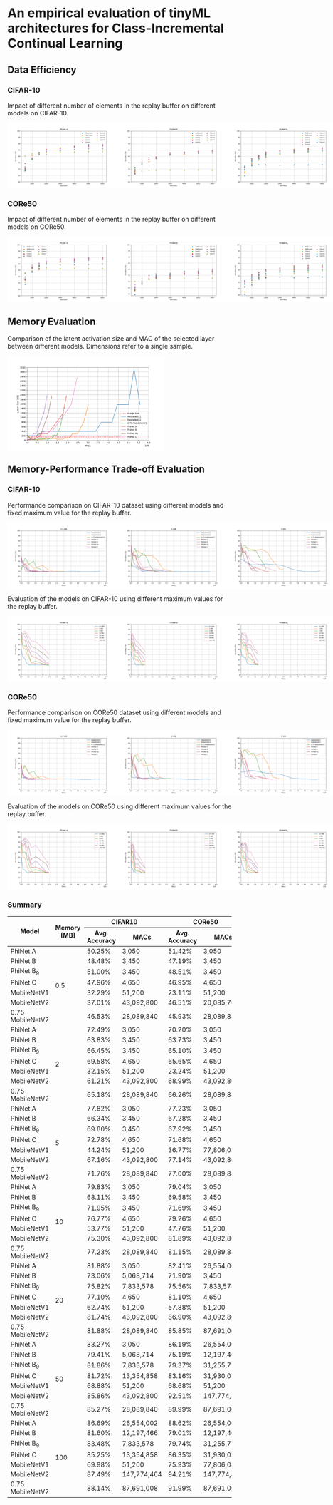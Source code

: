 # An empirical evaluation of tinyML architectures for  Class-Incremental Continual Learning
## Data Efficiency
### CIFAR-10
Impact of different number of elements in the replay buffer on different models on CIFAR-10.
<div style="display: flex; justify-content: space-between;">
    <img src="Images/CIFAR10_Ele_0.8-0.75-8 PhiNet DS.png" alt="Image 1" style="width: 49%;">
    <img src="Images/CIFAR10_Ele_0.9-0.5-4 PhiNet DS.png" alt="Image 2" style="width: 49%;"><br>
    <img src="Images/CIFAR10_Ele_0.9-0.5-4 PhiNetDS DE.png" alt="Image 3" style="width: 49%;">
    <img src="Images/CIFAR10_Ele_1.2-0.5-6 PhiNet DS.png" alt="Image 4" style="width: 49%;"><br>
    <img src="Images/CIFAR10_Ele_MobileNetV1.png" alt="Image 5" style="width: 49%;">
    <img src="Images/CIFAR10_Ele_MobileNetV2.png" alt="Image 6" style="width: 49%;"><br>
    <img src="Images/CIFAR10_Ele_0.75 MobileNetV2.png" alt="Image 7" style="width: 49%;">
</div>

### CORe50
Impact of different number of elements in the replay buffer on different models on CORe50.
<div style="display: flex; justify-content: space-between;">
    <img src="Images/CORe50_Ele_0.8-0.75-8 PhiNet DS.png" alt="Image 1" style="width: 49%;">
    <img src="Images/CORe50_Ele_0.9-0.5-4 PhiNet DS.png" alt="Image 2" style="width: 49%;">
    <img src="Images/CORe50_Ele_0.9-0.5-4 PhiNetDS DE.png" alt="Image 3" style="width: 49%;">
    <img src="Images/CORe50_Ele_1.2-0.5-6 PhiNet DS.png" alt="Image 4" style="width: 49%;">
    <img src="Images/CORe50_Ele_MobileNetV1.png" alt="Image 5" style="width: 49%;">
    <img src="Images/CORe50_Ele_MobileNetV2.png" alt="Image 6" style="width: 49%;">
    <img src="Images/CORe50_Ele_0.75 MobileNetV2.png" alt="Image 7" style="width: 49%;">
</div>

## Memory Evaluation
Comparison of the latent activation size and MAC of the selected layer between different models. Dimensions refer to a single sample.

<div style="display: flex; justify-content: space-between;">
    <img src="Images/MACsVSLatentSize.png" alt="Image 1" style="width: 70%;">
</div>

## Memory-Performance Trade-off Evaluation
### CIFAR-10
Performance comparison on CIFAR-10 dataset using different models and fixed maximum value for the replay buffer.
<div style="display: flex; justify-content: space-between;">
    <img src="Images/CIFAR10_0.5.png" alt="Image 1" style="width: 49%;">
    <img src="Images/CIFAR10_2.png" alt="Image 2" style="width: 49%;">
    <img src="Images/CIFAR10_5.png" alt="Image 3" style="width: 49%;">
    <img src="Images/CIFAR10_10.png" alt="Image 4" style="width: 49%;">
    <img src="Images/CIFAR10_20.png" alt="Image 5" style="width: 49%;">
    <img src="Images/CIFAR10_50.png" alt="Image 6" style="width: 49%;">
    <img src="Images/CIFAR10_100.png" alt="Image 7" style="width: 49%;">
</div>

Evaluation of the models on CIFAR-10 using different maximum values for the replay buffer.
<div style="display: flex; justify-content: space-between;">
    <img src="Images/CIFAR10_0.8-0.75-8 PhiNet DS.png" alt="Image 1" style="width: 49%;">
    <img src="Images/CIFAR10_0.9-0.5-4 PhiNet DS.png" alt="Image 2" style="width: 49%;">
    <img src="Images/CIFAR10_0.9-0.5-4 PhiNetDS DE.png" alt="Image 3" style="width: 49%;">
    <img src="Images/CIFAR10_1.2-0.5-6 PhiNet DS.png" alt="Image 4" style="width: 49%;">
    <img src="Images/CIFAR10_MobileNetV1.png" alt="Image 5" style="width: 49%;">
    <img src="Images/CIFAR10_MobileNetV2.png" alt="Image 6" style="width: 49%;">
    <img src="Images/CIFAR10_0.75 MobileNetV2.png" alt="Image 7" style="width: 49%;">
</div>

### CORe50
Performance comparison on CORe50 dataset using different models and fixed maximum value for the replay buffer.
<div style="display: flex; justify-content: space-between;">
    <img src="Images/CORe50_0.5.png" alt="Image 1" style="width: 49%;">
    <img src="Images/CORe50_2.png" alt="Image 2" style="width: 49%;">
    <img src="Images/CORe50_5.png" alt="Image 3" style="width: 49%;">
    <img src="Images/CORe50_10.png" alt="Image 4" style="width: 49%;">
    <img src="Images/CORe50_20.png" alt="Image 5" style="width: 49%;">
    <img src="Images/CORe50_50.png" alt="Image 6" style="width: 49%;">
    <img src="Images/CORe50_100.png" alt="Image 7" style="width: 49%;">
</div>

Evaluation of the models on CORe50 using different maximum values for the replay buffer.
<div style="display: flex; justify-content: space-between;">
    <img src="Images/CORe50_0.8-0.75-8 PhiNet DS.png" alt="Image 1" style="width: 49%;">
    <img src="Images/CORe50_0.9-0.5-4 PhiNet DS.png" alt="Image 2" style="width: 49%;">
    <img src="Images/CORe50_0.9-0.5-4 PhiNetDS DE.png" alt="Image 3" style="width: 49%;">
    <img src="Images/CORe50_1.2-0.5-6 PhiNet DS.png" alt="Image 4" style="width: 49%;">
    <img src="Images/CORe50_MobileNetV1.png" alt="Image 5" style="width: 49%;">
    <img src="Images/CORe50_MobileNetV2.png" alt="Image 6" style="width: 49%;">
    <img src="Images/CORe50_0.75 MobileNetV2.png" alt="Image 7" style="width: 49%;">
</div>

### Summary 
<table class="tg">
<thead>
  <tr>
    <th class="tg-wa1i" rowspan="2">Model</th>
    <th class="tg-wa1i" rowspan="2">Memory [MB]</th>
    <th class="tg-wa1i" colspan="2">CIFAR10</th>
    <th class="tg-wa1i" colspan="2">CORe50</th>
  </tr>
  <tr>
    <th class="tg-yla0">Avg. Accuracy</th>
    <th class="tg-yla0">MACs</th>
    <th class="tg-yla0">Avg. Accuracy</th>
    <th class="tg-yla0">MACs</th>
  </tr>
</thead>
<tbody>
  <tr>
    <td class="tg-cly1">PhiNet A</td>
    <td class="tg-nrix" rowspan="7">0.5</td>
    <td class="tg-nrix">50.25%</td>
    <td class="tg-nrix">3,050</td>
    <td class="tg-nrix">51.42%</td>
    <td class="tg-nrix">3,050</td>
  </tr>
  <tr>
    <td class="tg-cly1">PhiNet B</td>
    <td class="tg-nrix">48.48%</td>
    <td class="tg-nrix">3,450</td>
    <td class="tg-nrix">47.19%</td>
    <td class="tg-nrix">3,450</td>
  </tr>
  <tr>
    <td class="tg-cly1">PhiNet B<sub>9</sub></td>
    <td class="tg-nrix">51.00%</td>
    <td class="tg-nrix">3,450</td>
    <td class="tg-nrix">48.51%</td>
    <td class="tg-nrix">3,450</td>
  </tr>
  <tr>
    <td class="tg-cly1">PhiNet C</td>
    <td class="tg-nrix">47.96%</td>
    <td class="tg-nrix">4,650</td>
    <td class="tg-nrix">46.95%</td>
    <td class="tg-nrix">4,650</td>
  </tr>
  <tr>
    <td class="tg-cly1">MobileNetV1</td>
    <td class="tg-nrix">32.29%</td>
    <td class="tg-nrix">51,200</td>
    <td class="tg-nrix">23.11%</td>
    <td class="tg-nrix">51,200</td>
  </tr>
  <tr>
    <td class="tg-cly1">MobileNetV2</td>
    <td class="tg-nrix">37.01%</td>
    <td class="tg-nrix">43,092,800</td>
    <td class="tg-nrix">46.51%</td>
    <td class="tg-nrix">20,085,760</td>
  </tr>
  <tr>
    <td class="tg-cly1">0.75 MobileNetV2</td>
    <td class="tg-nrix">46.53%</td>
    <td class="tg-nrix">28,089,840</td>
    <td class="tg-nrix">45.93%</td>
    <td class="tg-nrix">28,089,840</td>
  </tr>
  <tr>
    <td class="tg-cly1">PhiNet A</td>
    <td class="tg-nrix" rowspan="7">2</td>
    <td class="tg-nrix">72.49%</td>
    <td class="tg-nrix">3,050</td>
    <td class="tg-nrix">70.20%</td>
    <td class="tg-nrix">3,050</td>
  </tr>
  <tr>
    <td class="tg-cly1">PhiNet B</td>
    <td class="tg-nrix">63.83%</td>
    <td class="tg-nrix">3,450</td>
    <td class="tg-nrix">63.73%</td>
    <td class="tg-nrix">3,450</td>
  </tr>
  <tr>
    <td class="tg-cly1">PhiNet B<sub>9</sub></td>
    <td class="tg-nrix">66.45%</td>
    <td class="tg-nrix">3,450</td>
    <td class="tg-nrix">65.10%</td>
    <td class="tg-nrix">3,450</td>
  </tr>
  <tr>
    <td class="tg-cly1">PhiNet C</td>
    <td class="tg-nrix">69.58%</td>
    <td class="tg-nrix">4,650</td>
    <td class="tg-nrix">65.65%</td>
    <td class="tg-nrix">4,650</td>
  </tr>
  <tr>
    <td class="tg-cly1">MobileNetV1</td>
    <td class="tg-nrix">32.15%</td>
    <td class="tg-nrix">51,200</td>
    <td class="tg-nrix">23.24%</td>
    <td class="tg-nrix">51,200</td>
  </tr>
  <tr>
    <td class="tg-cly1">MobileNetV2</td>
    <td class="tg-nrix">61.21%</td>
    <td class="tg-nrix">43,092,800</td>
    <td class="tg-nrix">68.99%</td>
    <td class="tg-nrix">43,092,800</td>
  </tr>
  <tr>
    <td class="tg-cly1">0.75 MobileNetV2</td>
    <td class="tg-nrix">65.18%</td>
    <td class="tg-nrix">28,089,840</td>
    <td class="tg-nrix">66.26%</td>
    <td class="tg-nrix">28,089,840</td>
  </tr>
  <tr>
    <td class="tg-cly1">PhiNet A</td>
    <td class="tg-nrix" rowspan="7">5</td>
    <td class="tg-nrix">77.82%</td>
    <td class="tg-nrix">3,050</td>
    <td class="tg-nrix">77.23%</td>
    <td class="tg-nrix">3,050</td>
  </tr>
  <tr>
    <td class="tg-cly1">PhiNet B</td>
    <td class="tg-nrix">66.34%</td>
    <td class="tg-nrix">3,450</td>
    <td class="tg-nrix">67.28%</td>
    <td class="tg-nrix">3,450</td>
  </tr>
  <tr>
    <td class="tg-cly1">PhiNet B<sub>9</sub></td>
    <td class="tg-nrix">69.80%</td>
    <td class="tg-nrix">3,450</td>
    <td class="tg-nrix">67.92%</td>
    <td class="tg-nrix">3,450</td>
  </tr>
  <tr>
    <td class="tg-cly1">PhiNet C</td>
    <td class="tg-nrix">72.78%</td>
    <td class="tg-nrix">4,650</td>
    <td class="tg-nrix">71.68%</td>
    <td class="tg-nrix">4,650</td>
  </tr>
  <tr>
    <td class="tg-cly1">MobileNetV1</td>
    <td class="tg-nrix">44.24%</td>
    <td class="tg-nrix">51,200</td>
    <td class="tg-nrix">36.77%</td>
    <td class="tg-nrix">77,806,080</td>
  </tr>
  <tr>
    <td class="tg-cly1">MobileNetV2</td>
    <td class="tg-nrix">67.16%</td>
    <td class="tg-nrix">43,092,800</td>
    <td class="tg-nrix">77.14%</td>
    <td class="tg-nrix">43,092,800</td>
  </tr>
  <tr>
    <td class="tg-cly1">0.75 MobileNetV2</td>
    <td class="tg-nrix">71.76%</td>
    <td class="tg-nrix">28,089,840</td>
    <td class="tg-nrix">77.00%</td>
    <td class="tg-nrix">28,089,840</td>
  </tr>
  <tr>
    <td class="tg-cly1">PhiNet A</td>
    <td class="tg-nrix" rowspan="7">10</td>
    <td class="tg-nrix">79.83%</td>
    <td class="tg-nrix">3,050</td>
    <td class="tg-nrix">79.04%</td>
    <td class="tg-nrix">3,050</td>
  </tr>
  <tr>
    <td class="tg-cly1">PhiNet B</td>
    <td class="tg-nrix">68.11%</td>
    <td class="tg-nrix">3,450</td>
    <td class="tg-nrix">69.58%</td>
    <td class="tg-nrix">3,450</td>
  </tr>
  <tr>
    <td class="tg-cly1">PhiNet B<sub>9</sub></td>
    <td class="tg-nrix">71.95%</td>
    <td class="tg-nrix">3,450</td>
    <td class="tg-nrix">71.69%</td>
    <td class="tg-nrix">3,450</td>
  </tr>
  <tr>
    <td class="tg-cly1">PhiNet C</td>
    <td class="tg-nrix">76.77%</td>
    <td class="tg-nrix">4,650</td>
    <td class="tg-nrix">79.26%</td>
    <td class="tg-nrix">4,650</td>
  </tr>
  <tr>
    <td class="tg-cly1">MobileNetV1</td>
    <td class="tg-nrix">53.77%</td>
    <td class="tg-nrix">51,200</td>
    <td class="tg-nrix">47.76%</td>
    <td class="tg-nrix">51,200</td>
  </tr>
  <tr>
    <td class="tg-cly1">MobileNetV2</td>
    <td class="tg-nrix">75.30%</td>
    <td class="tg-nrix">43,092,800</td>
    <td class="tg-nrix">81.89%</td>
    <td class="tg-nrix">43,092,800</td>
  </tr>
  <tr>
    <td class="tg-cly1">0.75 MobileNetV2</td>
    <td class="tg-nrix">77.23%</td>
    <td class="tg-nrix">28,089,840</td>
    <td class="tg-nrix">81.15%</td>
    <td class="tg-nrix">28,089,840</td>
  </tr>
  <tr>
    <td class="tg-cly1">PhiNet A</td>
    <td class="tg-nrix" rowspan="7">20</td>
    <td class="tg-nrix">81.88%</td>
    <td class="tg-nrix">3,050</td>
    <td class="tg-nrix">82.41%</td>
    <td class="tg-nrix">26,554,002</td>
  </tr>
  <tr>
    <td class="tg-cly1">PhiNet B</td>
    <td class="tg-nrix">73.06%</td>
    <td class="tg-nrix">5,068,714</td>
    <td class="tg-nrix">71.90%</td>
    <td class="tg-nrix">3,450</td>
  </tr>
  <tr>
    <td class="tg-cly1">PhiNet B<sub>9</sub></td>
    <td class="tg-nrix">75.82%</td>
    <td class="tg-nrix">7,833,578</td>
    <td class="tg-nrix">75.56%</td>
    <td class="tg-nrix">7,833,578</td>
  </tr>
  <tr>
    <td class="tg-cly1">PhiNet C</td>
    <td class="tg-nrix">77.10%</td>
    <td class="tg-nrix">4,650</td>
    <td class="tg-nrix">81.10%</td>
    <td class="tg-nrix">4,650</td>
  </tr>
  <tr>
    <td class="tg-cly1">MobileNetV1</td>
    <td class="tg-nrix">62.74%</td>
    <td class="tg-nrix">51,200</td>
    <td class="tg-nrix">57.88%</td>
    <td class="tg-nrix">51,200</td>
  </tr>
  <tr>
    <td class="tg-cly1">MobileNetV2</td>
    <td class="tg-nrix">81.74%</td>
    <td class="tg-nrix">43,092,800</td>
    <td class="tg-nrix">86.90%</td>
    <td class="tg-nrix">43,092,800</td>
  </tr>
  <tr>
    <td class="tg-cly1">0.75 MobileNetV2</td>
    <td class="tg-nrix">81.88%</td>
    <td class="tg-nrix">28,089,840</td>
    <td class="tg-nrix">85.85%</td>
    <td class="tg-nrix">87,691,008</td>
  </tr>
  <tr>
    <td class="tg-cly1">PhiNet A</td>
    <td class="tg-nrix" rowspan="7">50</td>
    <td class="tg-nrix">83.27%</td>
    <td class="tg-nrix">3,050</td>
    <td class="tg-nrix">86.19%</td>
    <td class="tg-nrix">26,554,002</td>
  </tr>
  <tr>
    <td class="tg-cly1">PhiNet B</td>
    <td class="tg-nrix">79.41%</td>
    <td class="tg-nrix">5,068,714</td>
    <td class="tg-nrix">75.19%</td>
    <td class="tg-nrix">12,197,466</td>
  </tr>
  <tr>
    <td class="tg-cly1">PhiNet B<sub>9</sub></td>
    <td class="tg-nrix">81.86%</td>
    <td class="tg-nrix">7,833,578</td>
    <td class="tg-nrix">79.37%</td>
    <td class="tg-nrix">31,255,778</td>
  </tr>
  <tr>
    <td class="tg-cly1">PhiNet C</td>
    <td class="tg-nrix">81.72%</td>
    <td class="tg-nrix">13,354,858</td>
    <td class="tg-nrix">83.16%</td>
    <td class="tg-nrix">31,930,098</td>
  </tr>
  <tr>
    <td class="tg-cly1">MobileNetV1</td>
    <td class="tg-nrix">68.88%</td>
    <td class="tg-nrix">51,200</td>
    <td class="tg-nrix">68.68%</td>
    <td class="tg-nrix">51,200</td>
  </tr>
  <tr>
    <td class="tg-cly1">MobileNetV2</td>
    <td class="tg-nrix">85.86%</td>
    <td class="tg-nrix">43,092,800</td>
    <td class="tg-nrix">92.51%</td>
    <td class="tg-nrix">147,774,464</td>
  </tr>
  <tr>
    <td class="tg-cly1">0.75 MobileNetV2</td>
    <td class="tg-nrix">85.27%</td>
    <td class="tg-nrix">28,089,840</td>
    <td class="tg-nrix">89.99%</td>
    <td class="tg-nrix">87,691,008</td>
  </tr>
  <tr>
    <td class="tg-cly1">PhiNet A</td>
    <td class="tg-nrix" rowspan="7">100</td>
    <td class="tg-nrix">86.69%</td>
    <td class="tg-nrix">26,554,002</td>
    <td class="tg-nrix">88.62%</td>
    <td class="tg-nrix">26,554,002</td>
  </tr>
  <tr>
    <td class="tg-cly1">PhiNet B</td>
    <td class="tg-nrix">81.60%</td>
    <td class="tg-nrix">12,197,466</td>
    <td class="tg-nrix">79.01%</td>
    <td class="tg-nrix">12,197,466</td>
  </tr>
  <tr>
    <td class="tg-cly1">PhiNet B<sub>9</sub></td>
    <td class="tg-nrix">83.48%</td>
    <td class="tg-nrix">7,833,578</td>
    <td class="tg-nrix">79.74%</td>
    <td class="tg-nrix">31,255,778</td>
  </tr>
  <tr>
    <td class="tg-cly1">PhiNet C</td>
    <td class="tg-nrix">85.25%</td>
    <td class="tg-nrix">13,354,858</td>
    <td class="tg-nrix">86.35%</td>
    <td class="tg-nrix">31,930,098</td>
  </tr>
  <tr>
    <td class="tg-cly1">MobileNetV1</td>
    <td class="tg-nrix">69.98%</td>
    <td class="tg-nrix">51,200</td>
    <td class="tg-nrix">75.93%</td>
    <td class="tg-nrix">77,806,080</td>
  </tr>
  <tr>
    <td class="tg-cly1">MobileNetV2</td>
    <td class="tg-nrix">87.49%</td>
    <td class="tg-nrix">147,774,464</td>
    <td class="tg-nrix">94.21%</td>
    <td class="tg-nrix">147,774,464</td>
  </tr>
  <tr>
    <td class="tg-cly1">0.75 MobileNetV2</td>
    <td class="tg-nrix">88.14%</td>
    <td class="tg-nrix">87,691,008</td>
    <td class="tg-nrix">91.99%</td>
    <td class="tg-nrix">87,691,008</td>
  </tr>
</tbody>
</table>
